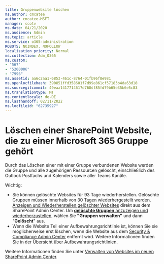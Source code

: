 ```yaml
---
title: Gruppenwebsite löschen
ms.author: cmcatee
author: cmcatee-MSFT
manager: scotv
ms.date: 04/21/2020
ms.audience: Admin
ms.topic: article
ms.service: o365-administration
ROBOTS: NOINDEX, NOFOLLOW
localization_priority: Normal
ms.collection: Adm_O365
ms.custom:
- "567"
- "5200006"
- "7996"
ms.assetid: aa6c2aa1-6853-461c-8764-01fb96f8e981
ms.openlocfilehash: 390851ffd358601f7d99e861cf57183b4da63d18
ms.sourcegitcommit: 49eaa1417714617d768df85fd79b65e35b6e5c83
ms.translationtype: MT
ms.contentlocale: de-DE
ms.lasthandoff: 02/11/2022
ms.locfileid: "62735927"
---
```

# <a name="delete-a-sharepoint-site-that-belongs-to-a-microsoft-365-group"></a>Löschen einer SharePoint Website, die zu einer Microsoft 365 Gruppe gehört

Durch das Löschen einer mit einer Gruppe verbundenen Website werden die Gruppe und alle zugehörigen Ressourcen gelöscht, einschließlich des Outlook Postfachs und Kalenders sowie aller Teams Kanäle.
  
Wichtig:

- Sie können gelöschte Websites für 93 Tage wiederherstellen. Gelöschte Gruppen müssen innerhalb von 30 Tagen wiederhergestellt werden. [Anzeigen und Wiederherstellen gelöschter Websites](https://admin.microsoft.com/sharepoint?page=recyclebin&modern=true) direkt aus dem SharePoint Admin Center. Um [**gelöschte Gruppen** anzuzeigen und wiederherzustellen](https://admin.microsoft.com/Adminportal/Home?source=applauncher#/deletedgroups), wählen Sie **"Gruppen verwalten"** und dann "**Gelöscht**" aus.
- Wenn die Website Teil einer Aufbewahrungsrichtlinie ist, können Sie sie möglicherweise erst löschen, wenn die Website aus dem [Security & Compliance Admin Center](https://protection.office.com/?rfr=AdminCenter#/retention) entfernt wird. Weitere Informationen finden Sie in der [Übersicht über Aufbewahrungsrichtlinien](https://docs.microsoft.com/microsoft-365/compliance/retention-policies).
  
Weitere Informationen finden Sie unter [Verwalten von Websites im neuen SharePoint Admin Center](https://docs.microsoft.com/sharepoint/manage-sites-in-new-admin-center).
